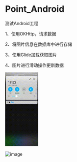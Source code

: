 # Point_Android
测试Android工程

1、使用OKHttp，请求数据

2、将图片信息在数据库中进行存储

3、使用Glide加载获取图片

4、图片进行滑动操作更新数据

![image](https://github.com/guanzhuo/Point_Android/blob/master/9ed0b06074b2c9780ae894ccea7c675a.gif)

![image](https://github.com/guanzhuo/Point_Android/blob/master/%E6%BC%94%E7%A4%BA%E8%A7%86%E9%A2%91.gif)

